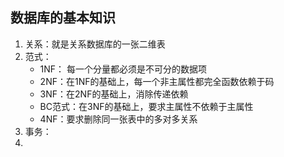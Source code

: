 ## 数据库的基本知识

1. 关系：就是关系数据库的一张二维表
2. 范式：
	- 1NF： 每一个分量都必须是不可分的数据项
	- 2NF：在1NF的基础上，每一个非主属性都完全函数依赖于码
	- 3NF：在2NF的基础上，消除传递依赖
	- BC范式：在3NF的基础上，要求主属性不依赖于主属性
	- 4NF：要求删除同一张表中的多对多关系
3. 事务：
4. 
<!--stackedit_data:
eyJoaXN0b3J5IjpbOTc1MjMwMTYsMTA5NDY5MzUwNCwtMjc5Nz
Q3NDUxLDExNTY1MDkwMjJdfQ==
-->